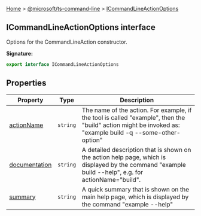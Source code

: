 [Home](./index) &gt; [@microsoft/ts-command-line](./ts-command-line.md) &gt; [ICommandLineActionOptions](./ts-command-line.icommandlineactionoptions.md)

## ICommandLineActionOptions interface

Options for the CommandLineAction constructor.

<b>Signature:</b>

```typescript
export interface ICommandLineActionOptions 
```

## Properties

|  Property | Type | Description |
|  --- | --- | --- |
|  [actionName](./ts-command-line.icommandlineactionoptions.actionname.md) | `string` | The name of the action. For example, if the tool is called "example", then the "build" action might be invoked as: "example build -q --some-other-option" |
|  [documentation](./ts-command-line.icommandlineactionoptions.documentation.md) | `string` | A detailed description that is shown on the action help page, which is displayed by the command "example build --help", e.g. for actionName="build". |
|  [summary](./ts-command-line.icommandlineactionoptions.summary.md) | `string` | A quick summary that is shown on the main help page, which is displayed by the command "example --help" |

